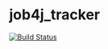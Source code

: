 # job4j_tracker

[![Build Status](https://app.travis-ci.com/bakhtiyartayirov/job4j_tracker.svg?branch=master)](https://app.travis-ci.com/bakhtiyartayirov/job4j_tracker)